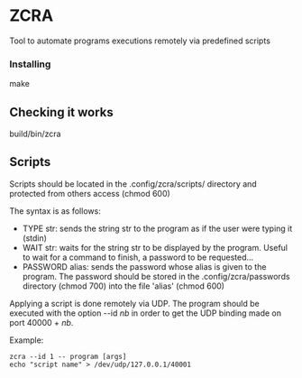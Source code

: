 # ZCRA

Tool to automate programs executions remotely via predefined scripts


### Installing

make

## Checking it works

build/bin/zcra

## Scripts

Scripts should be located in the .config/zcra/scripts/ directory and protected from others access (chmod 600)

The syntax is as follows:
- TYPE str: sends the string str to the program as if the user were typing it (stdin)
- WAIT str: waits for the string str to be displayed by the program. Useful to wait for a command to finish, a password to be requested...
- PASSWORD alias: sends the password whose alias is given to the program. The password should be stored in the .config/zcra/passwords directory (chmod 700) into the file 'alias' (chmod 600)

Applying a script is done remotely via UDP. The program should be executed with the option --id *nb* in order to get the UDP binding made on port 40000 + *nb*.

Example:
```
zcra --id 1 -- program [args]
echo "script name" > /dev/udp/127.0.0.1/40001
```
